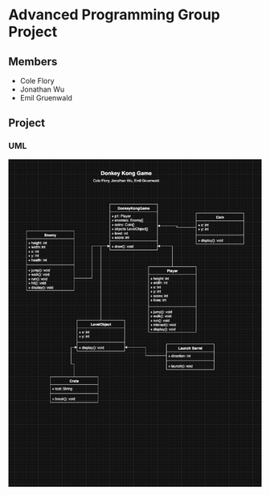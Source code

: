 # Advanced Programming Group Project
## Members
* Cole Flory
* Jonathan Wu
* Emil Gruenwald

## Project


### UML
![UML](https://github.com/CFlory-Programming/AdvProgrammingGroupProject/blob/main/resources/UML.png?raw=true)
